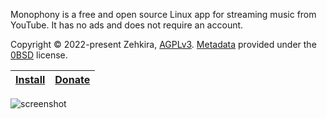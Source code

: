 Monophony is a free and open source Linux app for streaming music from YouTube. It has no ads and does not require an account.

Copyright © 2022-present Zehkira, [AGPLv3](https://gitlab.com/zehkira/monophony/-/blob/master/source/LICENSE). [Metadata](https://gitlab.com/zehkira/monophony/-/blob/master/source/data/metainfo.xml) provided under the [0BSD](https://opensource.org/license/0bsd/) license.

| [Install](https://gitlab.com/zehkira/monophony/-/blob/master/INSTALL.md) | [Donate](https://gitlab.com/zehkira/zehkira/-/blob/main/DONATE.md) |
|-|-|

<img src='https://gitlab.com/zehkira/monophony/-/raw/master/assets/screenshot1.png' alt='screenshot'>
